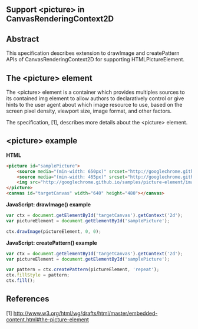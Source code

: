 Support &lt;picture&gt; in CanvasRenderingContext2D
---------------------------------------------------

Abstract
--------

This specification describes extension to drawImage and createPattern APIs of CanvasRenderingContext2D for supporting HTMLPictureElement.


The &lt;picture&gt; element
---------------------------

The &lt;picture&gt; element is a container which provides multiples sources to its contained img element to allow authors to declaratively control or give hints to the user agent about which image resource to use, based on the screen pixel density, viewport size, image format, and other factors.

The specification, [1], describes more details about the &lt;picture&gt; element. 

&lt;picture&gt; example
-----------------------

<b>HTML</b>
```HTML
<picture id="samplePicture">
    <source media="(min-width: 650px)" srcset="http://googlechrome.github.io/samples/picture-element/images/kitten-large.png">
    <source media="(min-width: 465px)" srcset="http://googlechrome.github.io/samples/picture-element/images/kitten-medium.png">
    <img src="http://googlechrome.github.io/samples/picture-element/images/kitten-small.png" alt="a cute kitten">
</picture>
<canvas id="targetCanvas" width="640" height="480"></canvas>
```

<b>JavaScript: drawImage() example</b>
```javascript
var ctx = document.getElementById('targetCanvas').getContext('2d');
var pictureElement = document.getElementById('samplePicture');

ctx.drawImage(pictureElement, 0, 0);
```

<b>JavaScript: createPattern() example</b>
```javascript
var ctx = document.getElementById('targetCanvas').getContext('2d');
var pictureElement = document.getElementById('samplePicture');

var pattern = ctx.createPattern(pictureElement, 'repeat');
ctx.fillStyle = pattern;
ctx.fill();
```

References
----------
[1] http://www.w3.org/html/wg/drafts/html/master/embedded-content.html#the-picture-element
